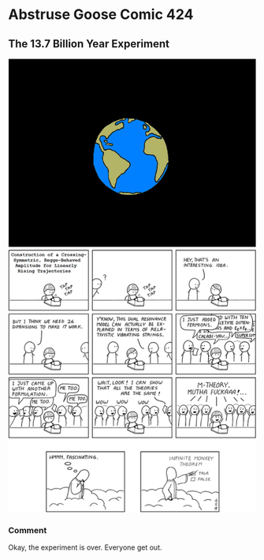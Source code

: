 # Abstruse Goose Comic 424
## The 13.7 Billion Year Experiment

![image](METHINKS_IT_IS_LIKE_A_WEASEL.png)
### Comment
Okay, the experiment is over. Everyone get out.
